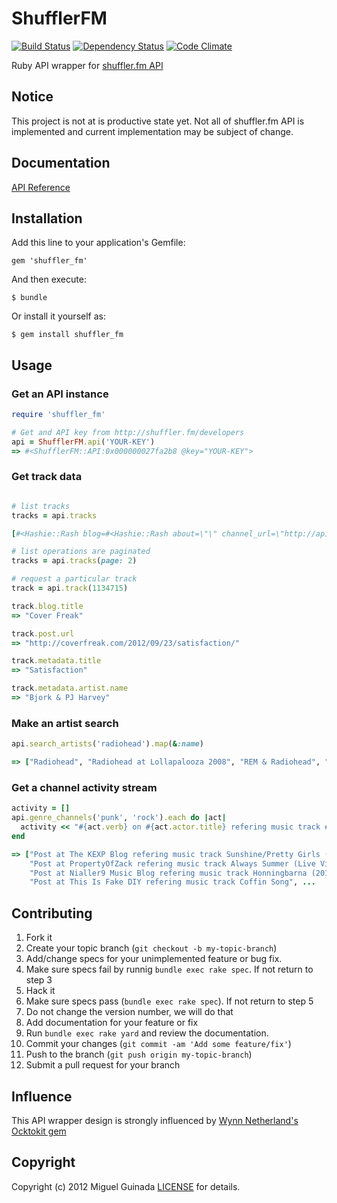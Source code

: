 # ShufflerFM

[![Build Status](https://secure.travis-ci.org/mguinada/shuffler_fm.png)](http://travis-ci.org/mguinada/shuffler_fm)
[![Dependency Status](https://gemnasium.com/mguinada/shuffler_fm.png)](https://gemnasium.com/mguinada/shuffler_fm)
[![Code Climate](https://codeclimate.com/badge.png)](https://codeclimate.com/github/mguinada/shuffler_fm)

[travis]: http://travis-ci.org/mguinada/shuffler_fm
[gemnasium]: https://gemnasium.com/mguinada/shuffler_fm
[codeclimate]: https://codeclimate.com/github/mguinada/shuffler_fm

Ruby API wrapper for [shuffler.fm API](http://developers.shuffler.fm/)

## Notice

This project is not at is productive state yet. Not all of shuffler.fm API is implemented
and current implementation may be subject of change.

## Documentation

[API Reference](http://rdoc.info/github/mguinada/shuffler_fm)

## Installation

Add this line to your application's Gemfile:

    gem 'shuffler_fm'

And then execute:

    $ bundle

Or install it yourself as:

    $ gem install shuffler_fm

## Usage

### Get an API instance
```ruby
require 'shuffler_fm'

# Get and API key from http://shuffler.fm/developers
api = ShufflerFM.api('YOUR-KEY')
=> #<ShufflerFM::API:0x000000027fa2b8 @key="YOUR-KEY">

```

### Get track data
```ruby

# list tracks
tracks = api.tracks

[#<Hashie::Rash blog=#<Hashie::Rash about=\"\" channel_url=\"http://api.shuffler.fm/v1/channels/blog:963?api-key=YOUR-KEY\" genres=[\"indie\", \"folk\", \"singer-songwriter\"] id=963 images=[#<Hashie::Rash height=240 url=\"http://assets.shuffler.fm/feeds/963/argeheartedboy_large.jpg\" width=240>] permalink=\"largehearted-boy\" profiles=#<Hashie::Rash facebook=nil twitter=nil> ...

# list operations are paginated
tracks = api.tracks(page: 2)

# request a particular track
track = api.track(1134715)

track.blog.title
=> "Cover Freak"

track.post.url
=> "http://coverfreak.com/2012/09/23/satisfaction/"

track.metadata.title
=> "Satisfaction"

track.metadata.artist.name
=> "Bjork & PJ Harvey"
```

### Make an artist search
```ruby
api.search_artists('radiohead').map(&:name)

=> ["Radiohead", "Radiohead at Lollapalooza 2008", "REM & Radiohead", "Radiohead 6. Permanent Daylight live", "Radiohead @ Optimus Alive'12", "I Can't Take The Hurt (Johnny Cash vs Tegan and Sarah and Radiohead)"]

```

### Get a channel activity stream
```ruby
activity = []
api.genre_channels('punk', 'rock').each do |act|
  activity << "#{act.verb} on #{act.actor.title} refering music track #{act.object.metadata.title}"
end

=> ["Post at The KEXP Blog refering music track Sunshine/Pretty Girls (Live on KEXP)",
    "Post at PropertyOfZack refering music track Always Summer (Live Video)",
    "Post at Nialler9 Music Blog refering music track Honningbarna (2012)",
    "Post at This Is Fake DIY refering music track Coffin Song", ...

```

## Contributing

1. Fork it
2. Create your topic branch (`git checkout -b my-topic-branch`)
3. Add/change specs for your unimplemented feature or bug fix.
4. Make sure specs fail by runnig `bundle exec rake spec`. If not return to step 3
5. Hack it
6. Make sure specs pass (`bundle exec rake spec`). If not return to step 5
7. Do not change the version number, we will do that
8. Add documentation for your feature or fix
9. Run `bundle exec rake yard` and review the documentation.
10. Commit your changes (`git commit -am 'Add some feature/fix'`)
11. Push to the branch (`git push origin my-topic-branch`)
12. Submit a pull request for your branch

## Influence

This API wrapper design is strongly influenced by [Wynn Netherland's](https://github.com/pengwynn) [Ocktokit gem](https://github.com/pengwynn/octokit)

## Copyright
Copyright (c) 2012 Miguel Guinada
[LICENSE][] for details.

[license]: https://github.com/mguinada/shuffler_fm/blob/master/LICENSE